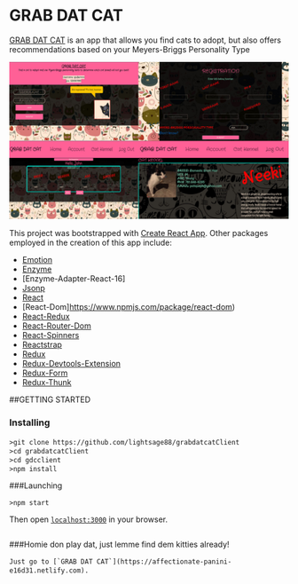 <h1>GRAB DAT CAT</h1>
<p><a href='https://affectionate-panini-e16d31.netlify.com'>GRAB DAT CAT</a> is an app that allows you find cats to adopt, but also offers recommendations based on your Meyers-Briggs Personality Type</p>
<img src='/src/staticAssets/gdcPreview.jpg'>


This project was bootstrapped with [Create React App](https://github.com/facebookincubator/create-react-app).
Other packages employed in the creation of this app include:
- [Emotion](https://github.com/emotion-js/emotion)
- [Enzyme](https://github.com/airbnb/enzyme)
- [Enzyme-Adapter-React-16]
- [Jsonp](https://github.com/webmodules/jsonp)
- [React](https://github.com/facebook/react)
- [React-Dom]https://www.npmjs.com/package/react-dom)
- [React-Redux](https://github.com/reactjs/react-redux)
- [React-Router-Dom](https://github.com/ReactTraining/react-router)
- [React-Spinners](https://github.com/davidhu2000/react-spinners)
- [Reactstrap](https://reactstrap.github.io/)
- [Redux](https://github.com/reactjs/redux)
- [Redux-Devtools-Extension](https://github.com/zalmoxisus/redux-devtools-extension)
- [Redux-Form](https://github.com/erikras/redux-form)
- [Redux-Thunk](https://github.com/gaearon/redux-thunk)

##GETTING STARTED
### Installing
```
>git clone https://github.com/lightsage88/grabdatcatClient
>cd grabdatcatClient
>cd gdcclient
>npm install
```

###Launching
```
>npm start
```
Then open [`localhost:3000`](http://localhost:3000) in your browser.
```
```
###Homie don play dat, just lemme find dem kitties already!
```
Just go to [`GRAB DAT CAT`](https://affectionate-panini-e16d31.netlify.com).
```
